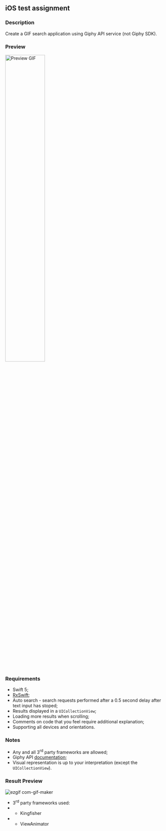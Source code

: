 ## iOS test assignment

### Description

Create a GIF search application using Giphy API service (not Giphy SDK).

### Preview

<img alt="Preview GIF" width="50%" src="preview.gif" />

### Requirements

- Swift 5;
- [RxSwift](https://github.com/ReactiveX/RxSwift);
- Auto search - search requests performed after a 0.5 second delay after text input has stoped;
- Results displayed in a `UICollectionView`;
- Loading more results when scrolling;
- Comments on code that you feel require additional explanation;
- Supporting all devices and orientations.

### Notes

- Any and all 3<sup>rd</sup> party frameworks are allowed;
- Giphy API [documentation](https://developers.giphy.com/docs/api/endpoint#search);
- Visual representation is up to your interpretation (except the `UICollectionView`).


### Result Preview

![ezgif com-gif-maker](https://user-images.githubusercontent.com/31929901/115401922-9abaf280-a1f3-11eb-9bbb-81ea6bdbd913.gif)

- 3<sup>rd</sup> party frameworks used:
- - Kingfisher
- - ViewAnimator
